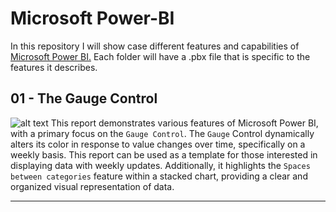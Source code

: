 # Microsoft Power-BI
In this repository I will show case different features and capabilities of [Microsoft Power BI.](https://learn.microsoft.com/en-us/power-bi/fundamentals/power-bi-overview) Each folder will have a .pbx file that is specific to the features it describes.

## 01 - The Gauge Control
![alt text](image.png)
This report demonstrates various features of Microsoft Power BI, with a primary focus on the `Gauge Control`. The `Gauge` Control dynamically alters its color in response to value changes over time, specifically on a weekly basis. This report can be used as a template for those interested in displaying data with weekly updates. Additionally, it highlights the `Spaces between categories` feature within a stacked chart, providing a clear and organized visual representation of data.
***

